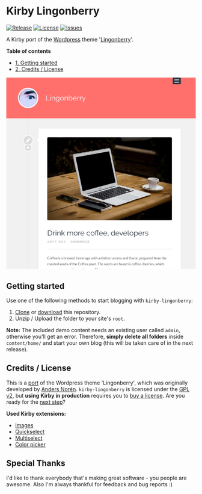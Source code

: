 # Kirby Lingonberry
[![Release](https://img.shields.io/github/release/S1SYPHOS/kirby-lingonberry.svg)](https://github.com/S1SYPHOS/kirby-lingonberry/releases) [![License](https://img.shields.io/github/license/S1SYPHOS/kirby-lingonberry.svg)](https://github.com/S1SYPHOS/kirby-lingonberry/blob/master/LICENSE) [![Issues](https://img.shields.io/github/issues/S1SYPHOS/kirby-lingonberry.svg)](https://github.com/S1SYPHOS/kirby-lingonberry/issues)

A Kirby port of the [Wordpress](https://wordpress.org) theme '[Lingonberry](https://wordpress.org/themes/lingonberry)'.

**Table of contents**
- [1. Getting started](#getting-started)
- [2. Credits / License](#credits--license)

![screenshot of the kirby-lingonberry theme](screenshot.png)

## Getting started
Use one of the following methods to start blogging with `kirby-lingonberry`:

1. [Clone](https://github.com/S1SYPHOS/kirby-lingonberry.git) or [download](https://github.com/S1SYPHOS/kirby-lingonberry/archive/master.zip) this repository.
2. Unzip / Upload the folder to your site's `root`.

**Note:** The included demo content needs an existing user called `admin`, otherwise you'll get an error.  Therefore, **simply delete all folders** inside `content/home/` and start your own blog (this will be taken care of in the next release).

## Credits / License
This is a [port](https://en.wikipedia.org/wiki/Porting) of the Wordpress theme 'Lingonberry', which was originally developed by [Anders Norén](http://andersnoren.se). `kirby-lingonberry` is licensed under the [GPL v2](LICENSE), but **using Kirby in production** requires you to [buy a license](https://getkirby.com/buy). Are you ready for the [next step](https://getkirby.com/next)?

**Used Kirby extensions:**
- [Images](https://github.com/medienbaecker/kirby-images)
- [Quickselect](https://github.com/medienbaecker/kirby-quickselect)
- [Multiselect](https://github.com/distantnative/field-multiselect)
- [Color picker](https://github.com/ian-cox/Kirby-Color-Picker)

## Special Thanks
I'd like to thank everybody that's making great software - you people are awesome. Also I'm always thankful for feedback and bug reports :)

